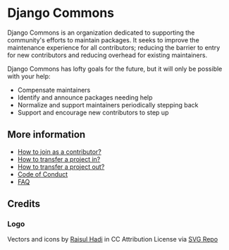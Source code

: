 # Django Commons

Django Commons is an organization dedicated to supporting the
community's efforts to maintain packages. It seeks to improve the
maintenance experience for all contributors; reducing the barrier
to entry for new contributors and reducing overhead for existing
maintainers.

Django Commons has lofty goals for the future, but it will only be
possible with your help:

- Compensate maintainers
- Identify and announce packages needing help
- Normalize and support maintainers periodically stepping back
- Support and encourage new contributors to step up

## More information

- [How to join as a contributor?](https://github.com/django-commons/membership/blob/main/README.md#how-to-join-as-a-contributor)
- [How to transfer a project in?](https://github.com/django-commons/membership/blob/main/README.md#how-to-transfer-a-project-in)
- [How to transfer a project out?](https://github.com/django-commons/membership/blob/main/README.md#how-to-transfer-a-project-out)
- [Code of Conduct](https://github.com/django-commons/membership/blob/main/CODE_OF_CONDUCT.md)
- [FAQ](https://github.com/django-commons/membership/blob/main/README.md#faq)

## Credits

### Logo

Vectors and icons by [Raisul Hadi](https://dribbble.com/Broc_Simp?ref=svgrepo.com) in CC Attribution License via [SVG Repo](https://www.svgrepo.com/)

